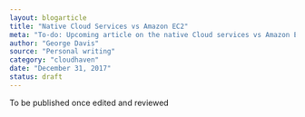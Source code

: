 ```yaml
---
layout: blogarticle
title: "Native Cloud Services vs Amazon EC2"
meta: "To-do: Upcoming article on the native Cloud services vs Amazon EC2"
author: "George Davis"
source: "Personal writing"
category: "cloudhaven"
date: "December 31, 2017"
status: draft
---
```


To be published once edited and reviewed